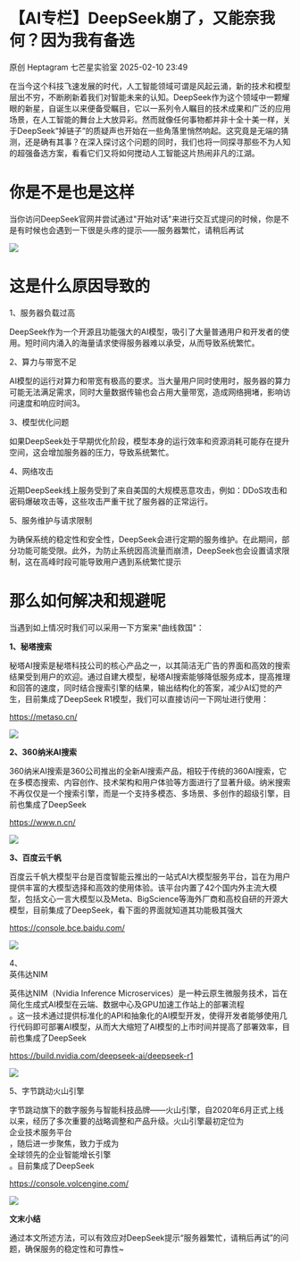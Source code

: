 #  【AI专栏】DeepSeek崩了，又能奈我何？因为我有备选   
原创 Heptagram  七芒星实验室   2025-02-10 23:49  
  
在当今这个科技飞速发展的时代，人工智能领域可谓是风起云涌，新的技术和模型层出不穷，不断刷新着我们对智能未来的认知。DeepSeek作为这个领域中一颗耀眼的新星，自诞生以来便备受瞩目，它以一系列令人瞩目的技术成果和广泛的应用场景，在人工智能的舞台上大放异彩。然而就像任何事物都并非十全十美一样，关于DeepSeek“掉链子”的质疑声也开始在一些角落里悄然响起。这究竟是无端的猜测，还是确有其事？在深入探讨这个问题的同时，我们也将一同探寻那些不为人知的超强备选方案，看看它们又将如何搅动人工智能这片热闹非凡的江湖。  
# 你是不是也是这样  
  
当你访问DeepSeek官网并尝试通过"开始对话"来进行交互式提问的时候，你是不是有时候也会遇到一下很是头疼的提示——服务器繁忙，请稍后再试  
  
![](https://mmbiz.qpic.cn/mmbiz_png/PJcQz9vmUicnVdGLfr4szjrSoZ31rQsuFPxfIaichR0HbTp8U8p0u94c7gJFe7ozAWQsWIWgpb49D3MM0YicRlibmQ/640?wx_fmt=png&from=appmsg "")  
# 这是什么原因导致的  
  
1、服务器负载过高  
  
DeepSeek作为一个开源且功能强大的AI模型，吸引了大量普通用户和开发者的使用。短时间内涌入的海量请求使得服务器难以承受，从而导致系统繁忙。  
  
2、算力与带宽不足  
  
AI模型的运行对算力和带宽有极高的要求。当大量用户同时使用时，服务器的算力可能无法满足需求，同时大量数据传输也会占用大量带宽，造成网络拥堵，影响访问速度和响应时间3。  
  
3、模型优化问题  
  
如果DeepSeek处于早期优化阶段，模型本身的运行效率和资源消耗可能存在提升空间，这会增加服务器的压力，导致系统繁忙。  
  
4、网络攻击  
  
近期DeepSeek线上服务受到了来自美国的大规模恶意攻击，例如：DDoS攻击和密码爆破攻击等，这些攻击严重干扰了服务器的正常运行。  
  
5、服务维护与请求限制  
  
为确保系统的稳定性和安全性，DeepSeek会进行定期的服务维护。在此期间，部分功能可能受限。此外，为防止系统因高流量而崩溃，DeepSeek也会设置请求限制，这在高峰时段可能导致用户遇到系统繁忙提示  
# 那么如何解决和规避呢  
  
  
当遇到如上情况时我们可以采用一下方案来"曲线救国"：  
  
**1、秘塔搜索**  
  
秘塔AI搜索是秘塔科技公司的核心产品之一，以其简洁无广告的界面和高效的搜索结果受到用户的欢迎。通过自建大模型，秘塔AI搜索能够降低服务成本，提高推理和回答的速度，同时结合搜索引擎的结果，输出结构化的答案，减少AI幻觉的产生，目前集成了DeepSeek R1模型，我们可以直接访问一下网址进行使用：  
  
https://metaso.cn/  
  
![](https://mmbiz.qpic.cn/mmbiz_png/PJcQz9vmUicnVdGLfr4szjrSoZ31rQsuFsF6lJJicGvGu3PW6fA3FcgEGCe6qRWlIqBL5EZbXkcAwl3UpgzUkhqw/640?wx_fmt=png&from=appmsg "")  
  
**2、360纳米AI搜索**  
  
360纳米AI搜索是360公司推出的全新AI搜索产品，相较于传统的360AI搜索，它在多模态搜索、内容创作、技术架构和用户体验等方面进行了显著升级。纳米搜索不再仅仅是一个搜索引擎，而是一个支持多模态、多场景、多创作的超级引擎，目前也集成了DeepSeek  
  
https://www.n.cn/  
  
![](https://mmbiz.qpic.cn/mmbiz_png/PJcQz9vmUicnVdGLfr4szjrSoZ31rQsuFeLx4RiaXY3hR3pDf2rn2RVrsBM9RucjgWeQSYicgicyGic9ukcpOYoantQ/640?wx_fmt=png&from=appmsg "")  
  
**3、百度云千帆**  
  
百度云千帆大模型平台是百度智能云推出的一站式AI大模型服务平台，旨在为用户提供丰富的大模型选择和高效的使用体验。该平台内置了42个国内外主流大模型，包括文心一言大模型以及Meta、BigScience等海外厂商和高校自研的开源大模型，目前集成了DeepSeek，看下面的界面就知道其功能极其强大  
  
https://console.bce.baidu.com/  
  
![](https://mmbiz.qpic.cn/mmbiz_png/PJcQz9vmUicnVdGLfr4szjrSoZ31rQsuFviat5vczpH32qBD13ZqtLDaPSX3Vn1g1yVblsKnlKBKicSdT5EcB1ibZw/640?wx_fmt=png&from=appmsg "")  
  
4、  
英伟达NIM  
  
英伟达NIM（Nvidia Inference Microservices）是一种云原生微服务技术，旨在简化生成式AI模型在云端、数据中心及GPU加速工作站上的部署流程  
。这一技术通过提供标准化的API和抽象化的AI模型开发，使得开发者能够使用几行代码即可部署AI模型，从而大大缩短了AI模型的上市时间并提高了部署效率，目前也集成了DeepSeek  
  
https://build.nvidia.com/deepseek-ai/deepseek-r1  
  
![](https://mmbiz.qpic.cn/mmbiz_png/PJcQz9vmUicnVdGLfr4szjrSoZ31rQsuFstodlZ5M9ibPex5UxVU8TaxZuB78K4cZDD3ROZ4zo70WI2yj5SD0u8Q/640?wx_fmt=png&from=appmsg "")  
  
5、字节跳动火山引擎  
  
字节跳动旗下的数字服务与智能科技品牌——火山引擎，自2020年6月正式上线以来，经历了多次重要的战略调整和产品升级。火山引擎最初定位为  
企业技术服务平台  
，随后进一步聚焦，致力于成为  
全球领先的企业智能增长引擎  
。目前集成了DeepSeek  
  
https://console.volcengine.com/  
  
![](https://mmbiz.qpic.cn/mmbiz_png/PJcQz9vmUicnVdGLfr4szjrSoZ31rQsuFcZ6qIhdFt8yfwPzYtPibCt4TVtYoufuJibCK3m7Q6eXSVQlUicibbhlicNA/640?wx_fmt=png&from=appmsg "")  
  
**文末小结**  
  
通过本文所述方法，可以有效应对DeepSeek提示“服务器繁忙，请稍后再试”的问题，确保服务的稳定性和可靠性~  
  
